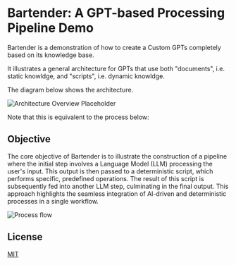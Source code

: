 
# Bartender: A GPT-based Processing Pipeline Demo

Bartender is a demonstration of how to create a Custom GPTs completely based on its knowledge base.

It illustrates a general architecture for GPTs that use both "documents", i.e. static knowldge, and "scripts", i.e. dynamic knowldge.

The diagram below shows the architecture.

![Architecture Overview Placeholder](image-url-here)

Note that this is equivalent to the process below:

## Objective

The core objective of Bartender is to illustrate the construction of a pipeline where the initial step involves a Language Model (LLM) processing the user's input. This output is then passed to a deterministic script, which performs specific, predefined operations. The result of this script is subsequently fed into another LLM step, culminating in the final output. This approach highlights the seamless integration of AI-driven and deterministic processes in a single workflow.

![Process flow](image-url-here)

## License

[MIT](LICENSE.txt)

